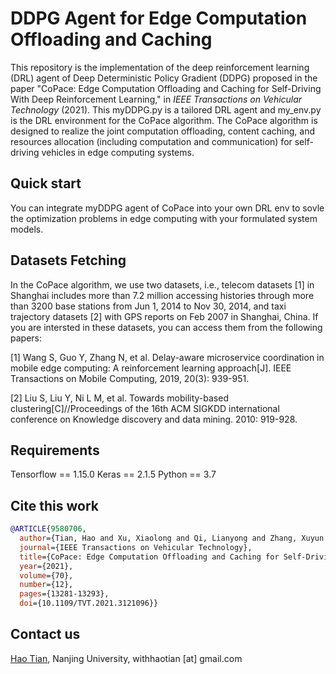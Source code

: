 # DDPG Agent for Edge Computation Offloading and Caching
This repository is the implementation of the deep reinforcement learning (DRL) agent of Deep Deterministic Policy Gradient (DDPG) proposed in the paper "CoPace: Edge Computation Offloading and Caching for Self-Driving With Deep Reinforcement Learning," in *IEEE Transactions on Vehicular Technology* (2021). This myDDPG.py is a tailored DRL agent and my_env.py is the DRL environment for the CoPace algorithm. The CoPace algorithm is designed to realize the joint computation offloading, content caching, and resources allocation (including computation and communication) for self-driving vehicles in edge computing systems.

## Quick start
You can integrate myDDPG agent of CoPace into your own DRL env to sovle the optimization problems in edge computing with your formulated system models.

## Datasets Fetching
In the CoPace algorithm, we use two datasets, i.e., telecom datasets [1] in Shanghai includes more than 7.2 million accessing histories through more than 3200 base stations from Jun 1, 2014 to Nov 30, 2014, and taxi trajectory datasets [2] with GPS reports on Feb 2007 in Shanghai, China. If you are intersted in these datasets, you can access them from the following papers:

[1] Wang S, Guo Y, Zhang N, et al. Delay-aware microservice coordination in mobile edge computing: A reinforcement learning approach[J]. IEEE Transactions on Mobile Computing, 2019, 20(3): 939-951.

[2] Liu S, Liu Y, Ni L M, et al. Towards mobility-based clustering[C]//Proceedings of the 16th ACM SIGKDD international conference on Knowledge discovery and data mining. 2010: 919-928.

## Requirements
Tensorflow == 1.15.0
Keras == 2.1.5
Python == 3.7

## Cite this work
```bibtex
@ARTICLE{9580706,
  author={Tian, Hao and Xu, Xiaolong and Qi, Lianyong and Zhang, Xuyun and Dou, Wanchun and Yu, Shui and Ni, Qiang},
  journal={IEEE Transactions on Vehicular Technology}, 
  title={CoPace: Edge Computation Offloading and Caching for Self-Driving With Deep Reinforcement Learning}, 
  year={2021},
  volume={70},
  number={12},
  pages={13281-13293},
  doi={10.1109/TVT.2021.3121096}}
```

## Contact us
[Hao Tian](https://withhaotian.github.io), Nanjing University, withhaotian [at] gmail.com
